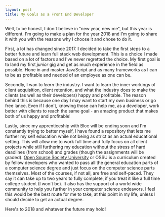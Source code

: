 ```yaml
---
layout: post
title: My Goals as a Front End Developer
---
```


Well, to be honest, I don't believe in "new year, new me", but this year is different.  I'm going to make a plan for the year 2018 and I'm going to share it with you with the reasons why I choose it and chose to do it.

First, a lot has changed since 2017.  I decided to take the first steps to a better future and learn full stack web development.  This is a choice I made based on a lot of factors and I've never regretted the choice.  My first goal is to land my first _junior_ gig and get as much experience in the field as possible.  Hone in and master JavaScript and as many frameworks as I can to be as profitable and needed of an employee as one can be.

Secondly, I wan to _learn_ the industry.  I want to learn the inner workings of client acquisition, client retention, and what the industry does to make the clients (as well as their developers) happy and profitable.  The reason behind this is because one day I may want to start my own business or go free lance.  Even if I don't, knowing those can help me, as a developer, work better with clients to reach the same goal - an amazing product that makes both of us happy and profitable!  

Lastly, since my apprenticeship with Bloc will be ending soon and I'm constantly trying to better myself, I have found a repository that lets me further my self education while not being as strict as an actual educational setting.  This will allow me to work full time and fully focus on all client projects while still furthering my education without the stress of hard deadlines (from school) and grades (though the assignments will be graded).   [Open Source Society University](https://github.com/ossu/computer-science) or OSSU is a curriculum created by fellow developers who wanted to pass all the general education parts of a computer science degree and just focus on the computer science parts themselves.  Most of the courses, if not all, are free and self-paced.  They say it can take up to two years to fully complete, if you treat it like a full time college student (I won't be).  It also has the support of a world wide community to help you further in your computer science endeavors.  I feel this would be the best route for me to take, at this point in my life, unless I should decide to get an actual degree.

Here's to 2018 and whatever the future may hold!